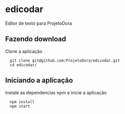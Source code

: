 # edicodar
Editor de texto para ProjetoDora

## Fazendo download

Clone a aplicação
```
  git clone git@github.com:ProjetoDora/edicodar.git
  cd edicodar/
```

## Iniciando a aplicação

Instale as dependencias npm e inicie a aplicação
```sh
  npm install
  npm start
```
